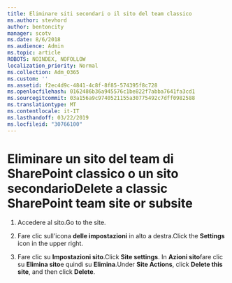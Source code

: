 ```yaml
---
title: Eliminare siti secondari o il sito del team classico
ms.author: stevhord
author: bentoncity
manager: scotv
ms.date: 8/6/2018
ms.audience: Admin
ms.topic: article
ROBOTS: NOINDEX, NOFOLLOW
localization_priority: Normal
ms.collection: Adm_O365
ms.custom: ''
ms.assetid: f2ec4d9c-4841-4c8f-8f85-574395f8c728
ms.openlocfilehash: 0162486b36a945576c1be822f7abba7641fa3cd1
ms.sourcegitcommit: 03a156a9c9740521155a30775492c7dff0982588
ms.translationtype: MT
ms.contentlocale: it-IT
ms.lasthandoff: 03/22/2019
ms.locfileid: "30766100"
---
```

# <a name="delete-a-classic-sharepoint-team-site-or-subsite"></a><span data-ttu-id="015fc-102">Eliminare un sito del team di SharePoint classico o un sito secondario</span><span class="sxs-lookup"><span data-stu-id="015fc-102">Delete a classic SharePoint team site or subsite</span></span>

1. <span data-ttu-id="015fc-103">Accedere al sito.</span><span class="sxs-lookup"><span data-stu-id="015fc-103">Go to the site.</span></span>
    
2. <span data-ttu-id="015fc-104">Fare clic sull'icona **delle impostazioni** in alto a destra.</span><span class="sxs-lookup"><span data-stu-id="015fc-104">Click the **Settings** icon in the upper right.</span></span> 
    
3. <span data-ttu-id="015fc-105">Fare clic su **Impostazioni sito**.</span><span class="sxs-lookup"><span data-stu-id="015fc-105">Click **Site settings**.</span></span> <span data-ttu-id="015fc-106">In **Azioni sito**fare clic su **Elimina sito**e quindi su **Elimina**.</span><span class="sxs-lookup"><span data-stu-id="015fc-106">Under **Site Actions**, click **Delete this site**, and then click **Delete**.</span></span>
    

